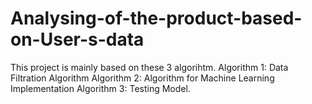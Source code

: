 # Analysing-of-the-product-based-on-User-s-data
This project is mainly based on these 3 algorihtm.
Algorithm 1: Data Filtration Algorithm
Algorithm 2: Algorithm  for  Machine  Learning  Implementation
Algorithm 3: Testing Model.
